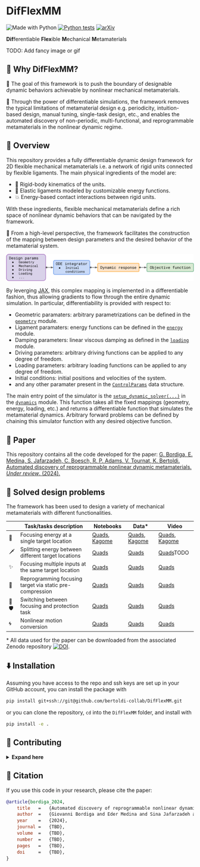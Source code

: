 # DifFlexMM

![Made with Python](https://img.shields.io/badge/Made%20with-Python-blue?logo=python&logoColor=ecf0f1&labelColor=34495e)
[![Python tests](https://github.com/bertoldi-collab/DifFlexMM/actions/workflows/python_tests.yml/badge.svg)](https://github.com/bertoldi-collab/DifFlexMM/actions/workflows/python_tests.yml)
[![arXiv](https://img.shields.io/badge/arXiv-2403.08078-b31b1b?logo=arXiv&logoColor=arXiv&labelColor=34495e)](https://arxiv.org/abs/2403.08078)

**Dif**ferentiable **Flex**ible **M**echanical **M**etamaterials

TODO: Add fancy image or gif

## 🌅 Why DifFlexMM?

🚀 The goal of this framework is to push the boundary of designable dynamic behaviors achievable by nonlinear mechanical metamaterials.

🤖 Through the power of differentiable simulations, the framework removes the typical limitations of metamaterial design e.g. periodicity, intuition-based design, manual tuning, single-task design, etc., and enables the automated discovery of non-periodic, multi-functional, and reprogrammable metamaterials in the nonlinear dynamic regime.

## 🚁 Overview

This repository provides a fully differentiable dynamic design framework for 2D flexible mechanical metamaterials i.e. a network of rigid units connected by flexible ligaments.
The main physical ingredients of the model are:

- 🥌 Rigid-body kinematics of the units.
- 🎈 Elastic ligaments modeled by customizable energy functions.
- 💥 Energy-based contact interactions between rigid units.

With these ingredients, flexible mechanical metamaterials define a rich space of nonlinear dynamic behaviors that can be navigated by the framework.

🔭 From a high-level perspective, the framework facilitates the construction of the mapping between design parameters and the desired behavior of the metamaterial system.

![Code mapping](docs/code_mapping.svg)

By leverging [JAX](https://github.com/google/jax), this complex mapping is implemented in a differentiable fashion, thus allowing gradients to flow through the entire dynamic simulation.
In particular, differentiability is provided with respect to:

- Geometric paramaters: arbitrary parametrizations can be defined in the [`geometry`](difflexmm/geometry.py) module.
- Ligament paramaters: energy functions can be defined in the [`energy`](difflexmm/energy.py) module.
- Damping parameters: linear viscous damping as defined in the [`loading`](difflexmm/loading.py) module.
- Driving parameters: arbitrary driving functions can be applied to any degree of freedom.
- Loading parameters: arbitrary loading functions can be applied to any degree of freedom.
- Initial conditions: initial positions and velocities of the system.
- and any other paramater present in the [`ControlParams`](difflexmm/utils.py#L145-L163) data structure.

The main entry point of the simulator is the [`setup_dynamic_solver(...)`](difflexmm/dynamics.py#L60) in the [`dynamics`](difflexmm/dynamics.py) module.
This function takes all the fixed mappings (geometry, energy, loading, etc.) and returns a differentiable function that simulates the metamaterial dynamics.
Arbitrary forward problems can be defined by chaining this simulator function with any desired objective function.

## 📜 Paper

This repository contains all the code developed for the paper:
[G. Bordiga, E. Medina, S. Jafarzadeh, C. Boesch, R. P. Adams, V. Tournat, K. Bertoldi. Automated discovery of reprogrammable nonlinear dynamic metamaterials. _Under review_. (2024).](https://arxiv.org/abs/2403.08078)

## 🎯 Solved design problems

The framework has been used to design a variety of mechanical metamaterials with different functionalities.

|  | Task/tasks description | Notebooks | Data* | Video |
| --- | --- | --- | --- | --- |
| 🌟 | Focusing energy at a single target location | [Quads](notebooks/quads_focusing_3dp_pla_shims.ipynb), [Kagome](notebooks/kagome_focusing_3dp_pla_shims.ipynb) | [Quads](data/quads_focusing_3dp_pla_shims), [Kagome](data/kagome_focusing_3dp_pla_shims) | [Quads](https://github.com/bertoldi-collab/DifFlexMM/assets/16863374/ff76f0bc-463d-49c4-83bb-278f301af246), [Kagome](https://github.com/bertoldi-collab/DifFlexMM/assets/16863374/537a6e32-c62d-4fdc-8a9d-e4762fda8a21) |
| ️🗡️ | Splitting energy between different target locations | [Quads](notebooks/quads_energy_splitting_3dp_pla_shims.ipynb) | [Quads](data/quads_energy_splitting_3dp_pla_shims) | [Quads]()TODO |
| ✨ | Focusing multiple inputs at the same target location | [Quads](notebooks/quads_focusing_multi_input_3dp_pla_shims.ipynb) | [Quads](data/quads_focusing_multi_input_3dp_pla_shims) | [Quads](https://github.com/bertoldi-collab/DifFlexMM/assets/16863374/fda885c3-ffd6-4b67-a19e-ad59d5f52a96) |
| ️💫 | Reprogramming focusing target via static pre-compression | [Quads](notebooks/quads_focusing_switching_static_tuning_3dp_pla_shims.ipynb) | [Quads](data/quads_focusing_switching_static_tuning_3dp_pla_shims) | [Quads](https://github.com/bertoldi-collab/DifFlexMM/assets/16863374/5fa5cd61-f7dc-44b4-824c-6929818e7755) |
| 🌟🛡️ | Switching between focusing and protection task | [Quads](notebooks/quads_focusing_vs_protection_static_tuning_3dp_pla_shims.ipynb) | [Quads](data/quads_focusing_vs_protection_static_tuning_3dp_pla_shims) | [Quads](https://github.com/bertoldi-collab/DifFlexMM/assets/16863374/ad4f9811-e623-4867-af42-c36ee31bcfbb) |
| 🌀 | Nonlinear motion conversion | [Quads](notebooks/quads_spin_3dp_pla_shims.ipynb) | [Quads](data/quads_spin_3dp_pla_shims) | [Quads](https://github.com/bertoldi-collab/DifFlexMM/assets/16863374/9aa2bbc9-cbe0-4896-8c83-ce67f2c61af3) |

\* All data used for the paper can be downloaded from the associated Zenodo repository [![DOI](https://zenodo.org/badge/DOI/10.5281/zenodo.12823471.svg)](https://doi.org/10.5281/zenodo.12823471).

## ⬇️ Installation

Assuming you have access to the repo and ssh keys are set up in your GitHub account, you can install the package with

```bash
pip install git+ssh://git@github.com/bertoldi-collab/DifFlexMM.git
```

or you can clone the repository, `cd` into the `DifFlexMM` folder, and install with

```bash
pip install -e .
```

## 🤝 Contributing

<details>
<summary><b>Expand here</b></summary>

The dependency management of the project is done via [poetry](https://python-poetry.org/docs/).

To get started:

- Install [poetry](https://python-poetry.org/docs/)
- Clone the repo
- `cd` into the root directory and run `poetry install`. This will create the poetry environment with all the necessary dependencies.
- If you are using vscode, search for `venv path` in the settings and paste `~/.cache/pypoetry/virtualenvs` in the `venv path` field. Then select the poetry enviroment as python enviroment for the project.

</details>

## 📝 Citation

If you use this code in your research, please cite the paper:

```bibtex
@article{bordiga_2024,
    title   =   {Automated discovery of reprogrammable nonlinear dynamic metamaterials},
    author  =   {Giovanni Bordiga and Eder Medina and Sina Jafarzadeh and Cyrill B\"osch and Ryan P. Adams and Vincent Tournat and Katia Bertoldi},
    year    =   {2024},
    journal =   {TBD},
    volume  =   {TBD},
    number  =   {TBD},
    pages   =   {TBD},
    doi     =   {TBD},
}
```
